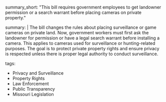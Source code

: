 summary_short: "This bill requires government employees to get landowner permission or a search warrant before placing cameras on private property."

summary: |
  The bill changes the rules about placing surveillance or game cameras on private land. Now, government workers must first ask the landowner for permission or have a legal search warrant before installing a camera. This applies to cameras used for surveillance or hunting-related purposes. The goal is to protect private property rights and ensure privacy is respected unless there is proper legal authority to conduct surveillance.

tags:
  - Privacy and Surveillance
  - Property Rights
  - Law Enforcement
  - Public Transparency
  - Missouri Legislation

